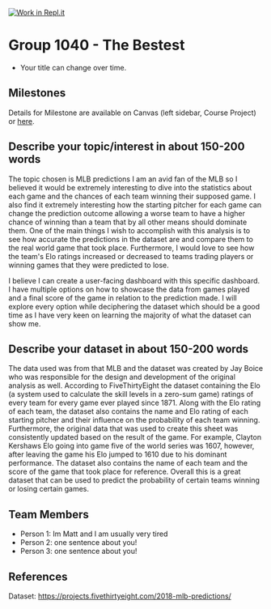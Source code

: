 [![Work in Repl.it](https://classroom.github.com/assets/work-in-replit-14baed9a392b3a25080506f3b7b6d57f295ec2978f6f33ec97e36a161684cbe9.svg)](https://classroom.github.com/online_ide?assignment_repo_id=358535&assignment_repo_type=GroupAssignmentRepo)
# Group 1040 - The Bestest

- Your title can change over time.

## Milestones

Details for Milestone are available on Canvas (left sidebar, Course Project) or [here](https://firas.moosvi.com/courses/data301/project/milestone01.html).

## Describe your topic/interest in about 150-200 words

The topic chosen is MLB predictions I am an avid fan of the MLB so I believed it would be extremely interesting to dive into the statistics about each game and the chances of each team winning their supposed game.  I also find it extremely interesting how the starting pitcher for each game can change the prediction outcome allowing a worse team to have a higher chance of winning than a team that by all other means should dominate them. One of the main things I wish to accomplish with this analysis is to see how accurate the predictions in the dataset are and compare them to the real world game that took place. Furthermore, I would love to see how the team's Elo ratings increased or decreased to teams trading players or winning games that they were predicted to lose. 

I believe I can create a user-facing dashboard with this specific dashboard. I have multiple options on how to showcase the data from games played and a final score of the game in relation to the prediction made.  I will explore every option while deciphering the dataset which should be a good time as I have very keen on learning the majority of what the dataset can show me.

## Describe your dataset in about 150-200 words

The data used was from that MLB and the dataset was created by Jay Boice who was responsible for the design and development of the original analysis as well.  According to FiveThirtyEight the dataset containing the Elo (a system used to calculate the skill levels in a zero-sum game) ratings of every team for every game ever played since 1871. Along with the Elo rating of each team, the dataset also contains the name and Elo rating of each starting pitcher and their influence on the probability of each team winning.  Furthermore, the original data that was used to create this sheet was consistently updated based on the result of the game. For example, Clayton Kershaws Elo going into game five of the world series was 1607, however, after leaving the game his Elo jumped to 1610 due to his dominant performance.  The dataset also contains the name of each team and the score of the game that took place for reference.  Overall this is a great dataset that can be used to predict the probability of certain teams winning or losing certain games.

## Team Members

- Person 1: Im Matt and I am usually very tired
- Person 2: one sentence about you!
- Person 3: one sentence about you!

## References

Dataset: https://projects.fivethirtyeight.com/2018-mlb-predictions/
